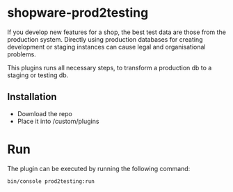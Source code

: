 # shopware-prod2testing

If you develop new features for a shop, the best test data are those from the production system. Directly using
production databases for creating development or staging instances can cause legal and organisational problems.

This plugins runs all necessary steps, to transform a production db to a staging or testing db.

## Installation

- Download the repo
- Place it into /custom/plugins

# Run

The plugin can be executed by running the following command:

    bin/console prod2testing:run